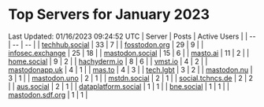 # Top Servers for January 2023
Last Updated: 01/16/2023 09:24:52 UTC
| Server | Posts | Active Users |
| -- | -- | -- |
| [techhub.social](https://techhub.social/tags/PowerShell) | 33 | 7 |
| [fosstodon.org](https://fosstodon.org/tags/PowerShell) | 29 | 9 |
| [infosec.exchange](https://infosec.exchange/tags/PowerShell) | 25 | 18 |
| [mastodon.social](https://mastodon.social/tags/PowerShell) | 15 | 6 |
| [masto.ai](https://masto.ai/tags/PowerShell) | 11 | 2 |
| [home.social](https://home.social/tags/PowerShell) | 9 | 2 |
| [hachyderm.io](https://hachyderm.io/tags/PowerShell) | 8 | 6 |
| [vmst.io](https://vmst.io/tags/PowerShell) | 4 | 2 |
| [mastodonapp.uk](https://mastodonapp.uk/tags/PowerShell) | 4 | 1 |
| [mas.to](https://mas.to/tags/PowerShell) | 4 | 3 |
| [tech.lgbt](https://tech.lgbt/tags/PowerShell) | 3 | 2 |
| [mastodon.nu](https://mastodon.nu/tags/PowerShell) | 3 | 1 |
| [mastodon.uno](https://mastodon.uno/tags/PowerShell) | 2 | 1 |
| [mstdn.social](https://mstdn.social/tags/PowerShell) | 2 | 1 |
| [social.tchncs.de](https://social.tchncs.de/tags/PowerShell) | 2 | 2 |
| [aus.social](https://aus.social/tags/PowerShell) | 2 | 1 |
| [dataplatform.social](https://dataplatform.social/tags/PowerShell) | 1 | 1 |
| [bne.social](https://bne.social/tags/PowerShell) | 1 | 1 |
| [mastodon.sdf.org](https://mastodon.sdf.org/tags/PowerShell) | 1 | 1 |
